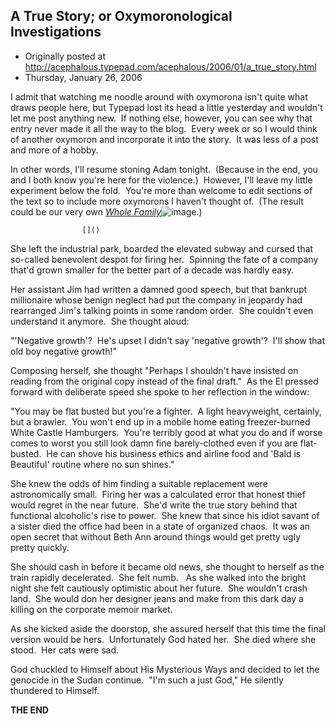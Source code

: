 ## A True Story; or Oxymoronological Investigations

 * Originally posted at http://acephalous.typepad.com/acephalous/2006/01/a_true_story.html
 * Thursday, January 26, 2006



I admit that watching me noodle around with oxymorona isn't quite what draws people here, but Typepad lost its head a little yesterday and wouldn't let me post anything new.  If nothing else, however, you can see why that entry never made it all the way to the blog.  Every week or so I would think of another oxymoron and incorporate it into the story.  It was less of a post and more of a hobby.  

In other words, I'll resume stoning Adam tonight.  (Because in the end, you and I both know you're here for the violence.)  However, I'll leave my little experiment below the fold.  You're more than welcome to edit sections of the text so to include more oxymorons I haven't thought of.  (The result could be our very own [_Whole Family_](http://www.amazon.com/exec/obidos/redirect?link\_code=ur2&tag=diesekoschmar-20&camp=1789&creative=9325&path=http%!A(MISSING)%!F(MISSING)%!F(MISSING)www.amazon.com%!F(MISSING)gp%!F(MISSING)product%!F(MISSING)1419187880)![image](http://www.assoc-amazon.com/e/ir?t=diesekoschmar-20&l=ur2&o=1).)

		

					[]()
			

She left the industrial park, boarded the elevated subway and cursed
that so-called benevolent despot for firing her.  Spinning the fate of
a company that'd grown smaller for the better part of a decade was
hardly easy.  

Her assistant Jim had written a damned good speech, but that
bankrupt millionaire whose benign neglect had put the company in
jeopardy had rearranged Jim's talking points in some random order.  She
couldn't even understand it anymore.  She thought aloud:

"'Negative growth'?  He's upset I didn't say 'negative growth'?  I'll show that old boy negative growth!"

Composing herself, she thought "Perhaps I shouldn't have insisted on
reading from the original copy instead of the final draft."  As the El
pressed forward with deliberate speed she spoke to her reflection in
the window: 

"You may be flat busted but you're a fighter.  A light heavyweight,
certainly, but a brawler.  You won't end up in a mobile home eating
freezer-burned White Castle Hamburgers.  You're terribly good at what
you do and if worse comes to worst you still look damn fine
barely-clothed even if you are flat-busted.  He can shove his business
ethics and airline food and 'Bald is Beautiful' routine where no sun
shines."  

She knew the odds of him finding a suitable replacement were
astronomically small.  Firing her was a calculated error that honest
thief would regret in the near future.  She'd write the true story
behind that functional alcoholic's rise to power.  She knew that since
his idiot savant of a sister died the office had been in a state of
organized chaos.  It was an open secret that without Beth Ann around
things would get pretty ugly pretty quickly.  

She should cash in before it became old news, she thought to herself
as the train rapidly decelerated.  She felt numb.   As she walked into
the bright night she felt cautiously optimistic about her future.  She
wouldn't crash land.  She would don her designer jeans and make from
this dark day a killing on the corporate memoir market.  

As she kicked aside the doorstop, she assured herself that this time
the final version would be hers.  Unfortunately God hated her.  She
died where she stood.  Her cats were sad.  

God chuckled to Himself about His Mysterious Ways and decided to let
the genocide in the Sudan continue.  "I'm such a just God," He silently
thundered to Himself.  

**THE END**

			
